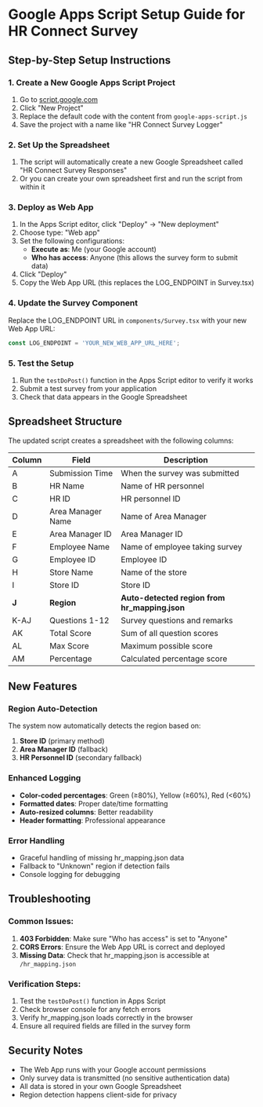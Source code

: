 # Google Apps Script Setup Guide for HR Connect Survey

## Step-by-Step Setup Instructions

### 1. Create a New Google Apps Script Project
1. Go to [script.google.com](https://script.google.com)
2. Click "New Project"
3. Replace the default code with the content from `google-apps-script.js`
4. Save the project with a name like "HR Connect Survey Logger"

### 2. Set Up the Spreadsheet
1. The script will automatically create a new Google Spreadsheet called "HR Connect Survey Responses"
2. Or you can create your own spreadsheet first and run the script from within it

### 3. Deploy as Web App
1. In the Apps Script editor, click "Deploy" → "New deployment"
2. Choose type: "Web app"
3. Set the following configurations:
   - **Execute as**: Me (your Google account)
   - **Who has access**: Anyone (this allows the survey form to submit data)
4. Click "Deploy"
5. Copy the Web App URL (this replaces the LOG_ENDPOINT in Survey.tsx)

### 4. Update the Survey Component
Replace the LOG_ENDPOINT URL in `components/Survey.tsx` with your new Web App URL:
```typescript
const LOG_ENDPOINT = 'YOUR_NEW_WEB_APP_URL_HERE';
```

### 5. Test the Setup
1. Run the `testDoPost()` function in the Apps Script editor to verify it works
2. Submit a test survey from your application
3. Check that data appears in the Google Spreadsheet

## Spreadsheet Structure

The updated script creates a spreadsheet with the following columns:

| Column | Field | Description |
|--------|-------|-------------|
| A | Submission Time | When the survey was submitted |
| B | HR Name | Name of HR personnel |
| C | HR ID | HR personnel ID |
| D | Area Manager Name | Name of Area Manager |
| E | Area Manager ID | Area Manager ID |
| F | Employee Name | Name of employee taking survey |
| G | Employee ID | Employee ID |
| H | Store Name | Name of the store |
| I | Store ID | Store ID |
| **J** | **Region** | **Auto-detected region from hr_mapping.json** |
| K-AJ | Questions 1-12 | Survey questions and remarks |
| AK | Total Score | Sum of all question scores |
| AL | Max Score | Maximum possible score |
| AM | Percentage | Calculated percentage score |

## New Features

### Region Auto-Detection
The system now automatically detects the region based on:
1. **Store ID** (primary method)
2. **Area Manager ID** (fallback)
3. **HR Personnel ID** (secondary fallback)

### Enhanced Logging
- **Color-coded percentages**: Green (≥80%), Yellow (≥60%), Red (<60%)
- **Formatted dates**: Proper date/time formatting
- **Auto-resized columns**: Better readability
- **Header formatting**: Professional appearance

### Error Handling
- Graceful handling of missing hr_mapping.json data
- Fallback to "Unknown" region if detection fails
- Console logging for debugging

## Troubleshooting

### Common Issues:
1. **403 Forbidden**: Make sure "Who has access" is set to "Anyone"
2. **CORS Errors**: Ensure the Web App URL is correct and deployed
3. **Missing Data**: Check that hr_mapping.json is accessible at `/hr_mapping.json`

### Verification Steps:
1. Test the `testDoPost()` function in Apps Script
2. Check browser console for any fetch errors
3. Verify hr_mapping.json loads correctly in the browser
4. Ensure all required fields are filled in the survey form

## Security Notes

- The Web App runs with your Google account permissions
- Only survey data is transmitted (no sensitive authentication data)
- All data is stored in your own Google Spreadsheet
- Region detection happens client-side for privacy